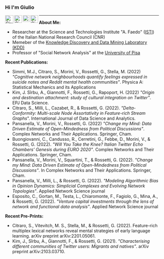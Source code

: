 ### Hi I'm Giulio 
<a href="https://twitter.com/giuliorossetti">
  <img align="left" alt="Giulio Rossetti | Twitter" width="27px" 
       src="https://upload.wikimedia.org/wikipedia/sco/thumb/9/9f/Twitter_bird_logo_2012.svg/172px-Twitter_bird_logo_2012.svg.png" />
</a>
<a href="https://www.linkedin.com/in/giuliorossetti">
  <img align="left" alt="Giulio's LinkedIN" width="25px" src="https://upload.wikimedia.org/wikipedia/commons/thumb/c/ca/LinkedIn_logo_initials.png/240px-LinkedIn_logo_initials.png" />
</a>
<a href="https://scholar.google.it/citations?hl=it&user=Eug48ewAAAAJ&view_op=list_works&sortby=pubdate">
  <img align="left" alt="Giulio's Scholar" width="22px" src="https://raw.githubusercontent.com/simple-icons/simple-icons/master/icons/googlescholar.svg" />
</a>
<a href="mailto:giulio.rossetti@gmail.com">
  <img align="left" alt="Giulio's Gmail" width="25px" src="https://upload.wikimedia.org/wikipedia/commons/thumb/7/7e/Gmail_icon_%282020%29.svg/320px-Gmail_icon_%282020%29.svg.png" />
</a>

__________________________

**About Me:**
- Researcher at the Science and Technologies Institute "A. Faedo" ([ISTI](https://www.isti.cnr.it/en/)) of the Italian National Research Council (CNR)
- Memeber of the [Knowledge Discovery and Data Mining Laboratory (KDD)](https://kdd.isti.cnr.it/)
- Professor of "Social Network Analysis" at the [University of Pisa](https://www.unipi.it/)

**Recent Publications:**
-  Simmi, M.J., Citraro, S., Morini, V., Rossetti, G., Stella, M. (2022) *"Cognitive network neighbourhoods quantify feelings expressed in suicide notes and Reddit mental health communities"*. Physica A: Statistical Mechanics and its Applications
- Kim, J. Sîrbu, A., Giannotti, F., Rossetti, G., Rapoport, H. (2022) *"Origin and destination attachment: study of cultural integration on Twitter"*. EPJ Data Science. 
- Citraro, S., Milli, L., Cazabet, R., & Rossetti, G. (2022). *"Delta-Conformity: Multi-scale Node Assortativity in Feature-rich Stream Graphs*".  International Journal of Data Science and Analytics.
- Pansanella, V., Morini, V., Rossetti, G. (2022) *"Change my Mind: Data Driven Estimate of Open-Mindedness from Political Discussions"*. Complex Networks and Their Applications.  Springer, Cham.
- Buongiovanni, C., Candusso, R., Cerretini, G., Febbe, D., Morini, V., & Rossetti, G. (2022). *"Will You Take the Knee? Italian Twitter Echo Chambers’ Genesis during EURO 2020"*. Complex Networks and Their Applications.  Springer, Cham.
- Pansanella, V., Morini, V., Squartini, T., & Rossetti, G. (2022). *"Change my Mind: Data Driven Estimate of Open-Mindedness from Political Discussions"*. In Complex Networks and Their Applications.  Springer, Cham.
- Pansanella, V., Milli, L., & Rossetti, G. (2022). *"Modeling Algorithmic Bias in Opinion Dynamics: Simplicial Complexes and Evolving Network Topologies"*. Applied Network Science journal 
- Esposito, C., Gortan, M., Testa, L., Chiaromonte, F., Fagiolo, G., Mina, A., & Rossetti, G. (2022). *"Venture capital investments through the lens of network and functional data analysis"*. Applied Network Science journal

**Recent Pre-Prints:**
- Citraro, S., Vitevitch, M. S., Stella, M., & Rossetti, G. (2022). Feature-rich multiplex lexical networks reveal mental strategies of early language learning. arXiv preprint arXiv:2201.05061.
- Kim, J., Sîrbu, A., Giannotti, F., & Rossetti, G. (2021). *"Characterising different communities of Twitter users: Migrants and natives"*. arXiv preprint arXiv:2103.03710.
